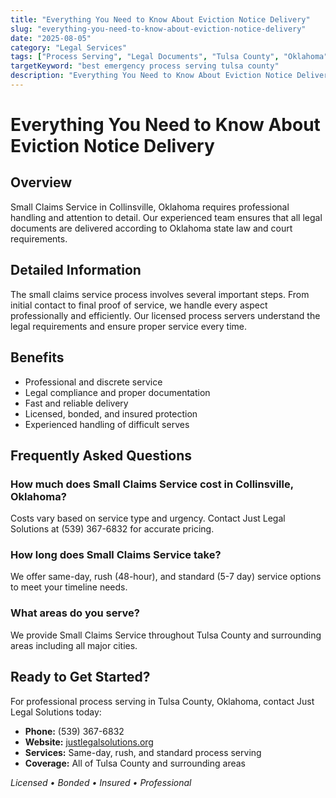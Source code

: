 ```yaml
---
title: "Everything You Need to Know About Eviction Notice Delivery"
slug: "everything-you-need-to-know-about-eviction-notice-delivery"
date: "2025-08-05"
category: "Legal Services"
tags: ["Process Serving", "Legal Documents", "Tulsa County", "Oklahoma"]
targetKeyword: "best emergency process serving tulsa county"
description: "Everything You Need to Know About Eviction Notice Delivery - Professional legal document delivery services in Tulsa County, Oklahoma. Licensed, bonded, and insured process servers."
---
```


# Everything You Need to Know About Eviction Notice Delivery

## Overview

Small Claims Service in Collinsville, Oklahoma requires professional handling and attention to detail. Our experienced team ensures that all legal documents are delivered according to Oklahoma state law and court requirements.

## Detailed Information

The small claims service process involves several important steps. From initial contact to final proof of service, we handle every aspect professionally and efficiently. Our licensed process servers understand the legal requirements and ensure proper service every time.

## Benefits

- Professional and discrete service
- Legal compliance and proper documentation
- Fast and reliable delivery
- Licensed, bonded, and insured protection
- Experienced handling of difficult serves

## Frequently Asked Questions

### How much does Small Claims Service cost in Collinsville, Oklahoma?

Costs vary based on service type and urgency. Contact Just Legal Solutions at (539) 367-6832 for accurate pricing.

### How long does Small Claims Service take?

We offer same-day, rush (48-hour), and standard (5-7 day) service options to meet your timeline needs.

### What areas do you serve?

We provide Small Claims Service throughout Tulsa County and surrounding areas including all major cities.

## Ready to Get Started?

For professional process serving in Tulsa County, Oklahoma, contact Just Legal Solutions today:

- **Phone:** (539) 367-6832
- **Website:** [justlegalsolutions.org](https://justlegalsolutions.org)
- **Services:** Same-day, rush, and standard process serving
- **Coverage:** All of Tulsa County and surrounding areas

*Licensed • Bonded • Insured • Professional*